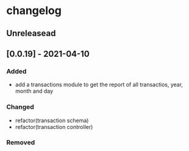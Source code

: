 # changelog

## Unreleasead

## [0.0.19] - 2021-04-10
### Added

- add a transactions module to get the report of all transactios, year, month and day

### Changed

- refactor(transaction schema)
- refactor(transaction controller)

### Removed